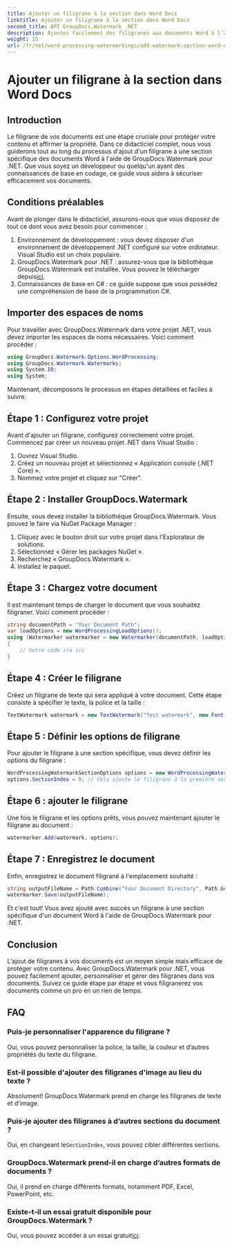 ```yaml
---
title: Ajouter un filigrane à la section dans Word Docs
linktitle: Ajouter un filigrane à la section dans Word Docs
second_title: API GroupDocs.Watermark .NET
description: Ajoutez facilement des filigranes aux documents Word à l'aide de GroupDocs.Watermark pour .NET. Protégez votre contenu avec ce guide simple.
weight: 15
url: /fr/net/word-processing-watermarkings/add-watermark-section-word-docs/
---
```


# Ajouter un filigrane à la section dans Word Docs

## Introduction
Le filigrane de vos documents est une étape cruciale pour protéger votre contenu et affirmer la propriété. Dans ce didacticiel complet, nous vous guiderons tout au long du processus d'ajout d'un filigrane à une section spécifique des documents Word à l'aide de GroupDocs.Watermark pour .NET. Que vous soyez un développeur ou quelqu'un ayant des connaissances de base en codage, ce guide vous aidera à sécuriser efficacement vos documents.
## Conditions préalables
Avant de plonger dans le didacticiel, assurons-nous que vous disposez de tout ce dont vous avez besoin pour commencer :
1. Environnement de développement : vous devez disposer d'un environnement de développement .NET configuré sur votre ordinateur. Visual Studio est un choix populaire.
2.  GroupDocs.Watermark pour .NET : assurez-vous que la bibliothèque GroupDocs.Watermark est installée. Vous pouvez le télécharger depuis[ici](https://releases.groupdocs.com/Watermark/net/).
3. Connaissances de base en C# : ce guide suppose que vous possédez une compréhension de base de la programmation C#.
## Importer des espaces de noms
Pour travailler avec GroupDocs.Watermark dans votre projet .NET, vous devez importer les espaces de noms nécessaires. Voici comment procéder :
```csharp
using GroupDocs.Watermark.Options.WordProcessing;
using GroupDocs.Watermark.Watermarks;
using System.IO;
using System;
```
Maintenant, décomposons le processus en étapes détaillées et faciles à suivre.
## Étape 1 : Configurez votre projet
Avant d'ajouter un filigrane, configurez correctement votre projet. Commencez par créer un nouveau projet .NET dans Visual Studio :
1. Ouvrez Visual Studio.
2. Créez un nouveau projet et sélectionnez « Application console (.NET Core) ».
3. Nommez votre projet et cliquez sur "Créer".
## Étape 2 : Installer GroupDocs.Watermark
Ensuite, vous devez installer la bibliothèque GroupDocs.Watermark. Vous pouvez le faire via NuGet Package Manager :
1. Cliquez avec le bouton droit sur votre projet dans l'Explorateur de solutions.
2. Sélectionnez « Gérer les packages NuGet ».
3. Recherchez « GroupDocs.Watermark ».
4. Installez le paquet.
## Étape 3 : Chargez votre document
Il est maintenant temps de charger le document que vous souhaitez filigraner. Voici comment procéder :
```csharp
string documentPath = "Your Document Path";
var loadOptions = new WordProcessingLoadOptions();
using (Watermarker watermarker = new Watermarker(documentPath, loadOptions))
{
    // Votre code ira ici
}
```
## Étape 4 : Créer le filigrane
Créez un filigrane de texte qui sera appliqué à votre document. Cette étape consiste à spécifier le texte, la police et la taille :
```csharp
TextWatermark watermark = new TextWatermark("Test watermark", new Font("Arial", 19));
```
## Étape 5 : Définir les options de filigrane
Pour ajouter le filigrane à une section spécifique, vous devez définir les options du filigrane :
```csharp
WordProcessingWatermarkSectionOptions options = new WordProcessingWatermarkSectionOptions();
options.SectionIndex = 0; // Cela ajoute le filigrane à la première section
```
## Étape 6 : ajouter le filigrane
Une fois le filigrane et les options prêts, vous pouvez maintenant ajouter le filigrane au document :
```csharp
watermarker.Add(watermark, options);
```
## Étape 7 : Enregistrez le document
Enfin, enregistrez le document filigrané à l'emplacement souhaité :
```csharp
string outputFileName = Path.Combine("Your Document Directory", Path.GetFileName(documentPath));
watermarker.Save(outputFileName);
```
Et c'est tout! Vous avez ajouté avec succès un filigrane à une section spécifique d'un document Word à l'aide de GroupDocs.Watermark pour .NET.
## Conclusion
L'ajout de filigranes à vos documents est un moyen simple mais efficace de protéger votre contenu. Avec GroupDocs.Watermark pour .NET, vous pouvez facilement ajouter, personnaliser et gérer des filigranes dans vos documents. Suivez ce guide étape par étape et vous filigranerez vos documents comme un pro en un rien de temps.
## FAQ
### Puis-je personnaliser l'apparence du filigrane ?
Oui, vous pouvez personnaliser la police, la taille, la couleur et d’autres propriétés du texte du filigrane.
### Est-il possible d'ajouter des filigranes d'image au lieu du texte ?
Absolument! GroupDocs.Watermark prend en charge les filigranes de texte et d'image.
### Puis-je ajouter des filigranes à d’autres sections du document ?
 Oui, en changeant le`SectionIndex`, vous pouvez cibler différentes sections.
### GroupDocs.Watermark prend-il en charge d’autres formats de documents ?
Oui, il prend en charge différents formats, notamment PDF, Excel, PowerPoint, etc.
### Existe-t-il un essai gratuit disponible pour GroupDocs.Watermark ?
 Oui, vous pouvez accéder à un essai gratuit[ici](https://releases.groupdocs.com/).